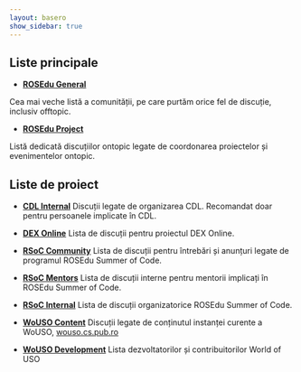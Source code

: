 ```yaml
---
layout: basero
show_sidebar: true
---
```

## Liste principale

* **[ROSEdu General](/listinfo/rosedu-general)**
    
Cea mai veche listă a comunității, pe care purtăm orice fel de discuție, inclusiv offtopic.

* **[ROSEdu Project](/listinfo/rosedu-project)**
    
Listă dedicată discuțiilor ontopic legate de coordonarea proiectelor și evenimentelor ontopic.

## Liste de proiect

* **[CDL Internal](/listinfo/cdl-internal)**
Discuții legate de organizarea CDL. Recomandat doar pentru persoanele implicate în CDL.

* **[DEX Online](/listinfo/dexonline)**
Lista de discuții pentru proiectul DEX Online.

* **[RSoC Community](/listinfo/rsoc-community)**
Lista de discuții pentru întrebări și anunțuri legate de programul ROSEdu Summer of Code.

* **[RSoC Mentors](/listinfo/rsoc-mentors)**
Lista de discuții interne pentru mentorii implicați în ROSEdu Summer of Code.

* **[RSoC Internal](/listinfo/rsoc-internal)**
Lista de discuții organizatorice ROSEdu Summer of Code.

* **[WoUSO Content](/listinfo/wouso-content)**
Discuții legate de conținutul instanței curente a WoUSO, <a href="http://wouso.cs.pub.ro">wouso.cs.pub.ro</a>

* **[WoUSO Development](/listinfo/wouso-dev)**
Lista dezvoltatorilor și contribuitorilor World of USO


